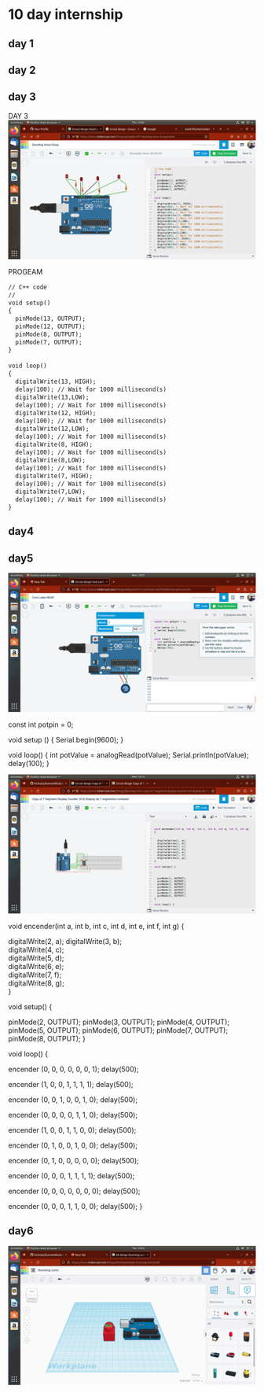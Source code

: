  # 10 day internship
## day 1
## day 2
## day 3


DAY 3
![NO IMAGE](https://github.com/aswinkichuzzz/kichuzzz/blob/main/Screenshot%20from%202023-05-11%2015-42-55.png)

PROGEAM
```
// C++ code
//
void setup()
{
  pinMode(13, OUTPUT);
  pinMode(12, OUTPUT);
  pinMode(8, OUTPUT);
  pinMode(7, OUTPUT);
}

void loop()
{
  digitalWrite(13, HIGH);
  delay(100); // Wait for 1000 millisecond(s)
  digitalWrite(13,LOW);
  delay(100); // Wait for 1000 millisecond(s)
  digitalWrite(12, HIGH);
  delay(100); // Wait for 1000 millisecond(s)
  digitalWrite(12,LOW);
  delay(100); // Wait for 1000 millisecond(s)
  digitalWrite(8, HIGH);
  delay(100); // Wait for 1000 millisecond(s)
  digitalWrite(8,LOW);
  delay(100); // Wait for 1000 millisecond(s)
  digitalWrite(7, HIGH);
  delay(100); // Wait for 1000 millisecond(s)
  digitalWrite(7,LOW);
  delay(100); // Wait for 1000 millisecond(s)
}

```
## day4

## day5
![AND](https://github.com/aswinkichuzzz/kichuzzz/blob/main/Screenshot%20from%202023-05-15%2014-27-56.png)

const int potpin = 0;

void setup () {
  Serial.begin(9600);
}

void loop() {
  int potValue = analogRead(potValue);
  Serial.println(potValue);
  delay(100);
}

![text](https://github.com/aswinkichuzzz/kichuzzz/blob/main/Screenshot%20from%202023-05-15%2015-15-39.png)

void encender(int a, int b, int c, int d, int e, int f, int g)
{
 

  digitalWrite(2, a);
  digitalWrite(3, b);  
  digitalWrite(4, c);  
  digitalWrite(5, d);  
  digitalWrite(6, e);  
  digitalWrite(7, f);  
  digitalWrite(8, g);  
}

void setup() {



  pinMode(2, OUTPUT);
  pinMode(3, OUTPUT);
  pinMode(4, OUTPUT);
  pinMode(5, OUTPUT);
  pinMode(6, OUTPUT);
  pinMode(7, OUTPUT);
  pinMode(8, OUTPUT);
}

void loop() {

  

  encender (0, 0, 0, 0, 0, 0, 1); 
  delay(500);

  encender (1, 0, 0, 1, 1, 1, 1); 
  delay(500);

  encender (0, 0, 1, 0, 0, 1, 0); 
  delay(500);

  encender (0, 0, 0, 0, 1, 1, 0); 
  delay(500);

  encender (1, 0, 0, 1, 1, 0, 0); 
  delay(500);

  encender (0, 1, 0, 0, 1, 0, 0); 
  delay(500);

  encender (0, 1, 0, 0, 0, 0, 0); 
  delay(500);

  encender (0, 0, 0, 1, 1, 1, 1); 
  delay(500);

  encender (0, 0, 0, 0, 0, 0, 0); 
  delay(500);

  encender (0, 0, 0, 1, 1, 0, 0); 
  delay(500);
} 

## day6
![3d](https://github.com/aswinkichuzzz/kichuzzz/blob/main/Screenshot%20from%202023-05-16%2010-24-12.png)
